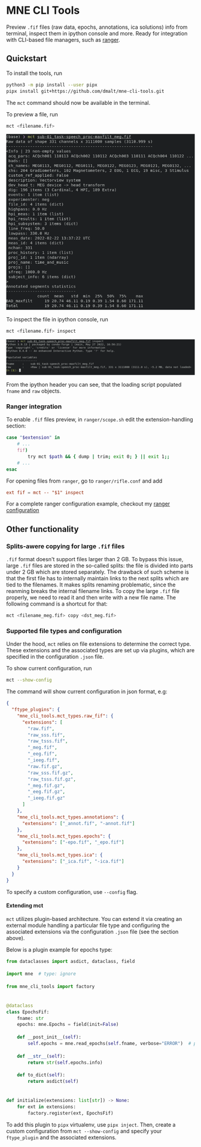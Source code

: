 # MNE CLI Tools

Preview `.fif` files (raw data, epochs, annotations, ica solutions)
info from terminal, inspect them in ipython console and more.
Ready for integration with CLI-based file managers, such as
[ranger](https://github.com/ranger/ranger).

## Quickstart

To install the tools, run

```bash
python3 -m pip install --user pipx
pipx install git+https://github.com/dmalt/mne-cli-tools.git
```

The `mct` command should now be available in the terminal.

To preview a file, run

```bash
mct <filename.fif>
```

![preview example](https://github.com/dmalt/mne-cli-tools/blob/master/docs/preview.png?raw=true)

To inspect the file in ipython console, run

```bash
mct <filename.fif> inspect
```

![inspect example](https://github.com/dmalt/mne-cli-tools/blob/master/docs/inspect.png?raw=true)

From the ipython header you can see, that the loading script populated `fname`
and `raw` objects.

### Ranger integration

To enable `.fif` files preview, in `ranger/scope.sh` edit the
extension-handling section:

```bash
case "$extension" in
    # ...
    fif)
        try mct $path && { dump | trim; exit 0; } || exit 1;;
    # ...
esac
```

For opening files from `ranger`, go to `ranger/rifle.conf` and add

```conf
ext fif = mct -- "$1" inspect
```

For a complete ranger configuration example, checkout my [ranger configuration](https://github.com/dmalt/dotfiles/tree/master/ranger)

## Other functionality

### Splits-awere copying for large `.fif` files

`.fif` format doesn't support files larger than 2 GB. To bypass this issue,
large `.fif` files are stored in the so-called splits: the file is divided
into parts under 2 GB which are stored separately. The drawback of such scheme
is that the first file has to internally maintain links to the next splits
which are tied to the filenames. It makes splits renaming problematic, since
the reanming breaks the internal filename links. To copy the large `.fif` file
properly, we need to read it and then write with a new file name. The following
command is a shortcut for that:

```bash
mct <filename_meg.fif> copy <dst_meg.fif>
```

### Supported file types and configuration

Under the hood, `mct` relies on file extensions to determine the correct type.
These extensions and the associated types are set up via plugins, which are specified
in the configuration `.json` file.

To show current configuration, run

```bash
mct --show-config
```

The command will show current configuration in json format, e.g:

```json
{
  "ftype_plugins": {
    "mne_cli_tools.mct_types.raw_fif": {
      "extensions": [
        "raw.fif",
        "raw_sss.fif",
        "raw_tsss.fif",
        "_meg.fif",
        "_eeg.fif",
        "_ieeg.fif",
        "raw.fif.gz",
        "raw_sss.fif.gz",
        "raw_tsss.fif.gz",
        "_meg.fif.gz",
        "_eeg.fif.gz",
        "_ieeg.fif.gz"
      ]
    },
    "mne_cli_tools.mct_types.annotations": {
      "extensions": ["_annot.fif", "-annot.fif"]
    },
    "mne_cli_tools.mct_types.epochs": {
      "extensions": ["-epo.fif", "_epo.fif"]
    },
    "mne_cli_tools.mct_types.ica": {
      "extensions": ["_ica.fif", "-ica.fif"]
    }
  }
}
```

To specify a custom configuration, use `--config` flag.

#### Extending mct

`mct` utilizes plugin-based architecture. You can extend it via creating an
external module handling a particular file type and configuring the associated
extensions via the configuration `.json` file (see the section above).

Below is a plugin example for epochs type:

```python
from dataclasses import asdict, dataclass, field

import mne  # type: ignore

from mne_cli_tools import factory


@dataclass
class EpochsFif:
    fname: str
    epochs: mne.Epochs = field(init=False)

    def __post_init__(self):
        self.epochs = mne.read_epochs(self.fname, verbose="ERROR")  # pyright: ignore

    def __str__(self):
        return str(self.epochs.info)

    def to_dict(self):
        return asdict(self)


def initialize(extensions: list[str]) -> None:
    for ext in extensions:
        factory.register(ext, EpochsFif)
```

To add this plugin to `pipx` virtualenv, use `pipx inject`. Then, create a
custom configuration from `mct --show-config` and specify your `ftype_plugin`
and the associated extensions.
